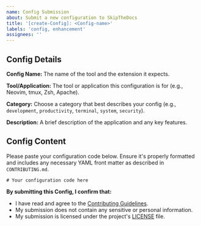 ```yaml
---
name: Config Submission
about: Submit a new configuration to SkipTheDocs
title: '[create-Config]: <Config-name>'
labels: 'config, enhancement'
assignees: ''
---
```


## Config Details

**Config Name:**
The name of the tool and the extension it expects.

**Tool/Application:**
The tool or application this configuration is for (e.g., Neovim, tmux, Zsh, Apache).

**Category:**
Choose a category that best describes your config (e.g., `development`, `productivity`, `terminal`, `system`, `security`).

**Description:**
A brief description of the application and any key features.

## Config Content

Please paste your configuration code below. Ensure it's properly formatted and includes any necessary YAML front matter as described in `CONTRIBUTING.md`.

```
# Your configuration code here
```

**By submitting this Config, I confirm that:**
- I have read and agree to the [Contributing Guidelines](CONTRIBUTING.md).
- My submission does not contain any sensitive or personal information.
- My submission is licensed under the project's [LICENSE](LICENSE) file.
